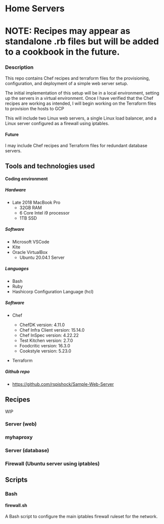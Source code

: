 # Home Servers

# NOTE: Recipes may appear as standalone .rb files but will be added to a cookbook in the future.

### Description
This repo contains Chef recipes and terraform files for the provisioning, configuration, and deployment of a simple web server setup.

The initial implementation of this setup will be in a local environment, setting up the servers in a virtual environment.  Once I have verified that the Chef recipes are working as intended, I will begin working on the Terraform files to provision the hosts to GCP 

This will include two Linux web servers, a single Linux load balancer, and a Linux server configured as a firewall using iptables.

#### Future
I may include Chef recipes and Terraform files for redundant database servers.


## Tools and technologies used
#### Coding environment
##### Hardware
- Late 2018 MacBook Pro
    - 32GB RAM
    - 6 Core Intel i9 processor
    - 1TB SSD

##### Software
- Microsoft VSCode
- Kite
- Oracle VirtualBox
    - Ubuntu 20.04.1 Server

##### Languages
- Bash
- Ruby
- Hashicorp Configuration Language (hcl)


##### Software
- Chef
    - ChefDK version: 4.11.0
    - Chef Infra Client version: 15.14.0
    - Chef InSpec version: 4.22.22
    - Test Kitchen version: 2.7.0
    - Foodcritic version: 16.3.0
    - Cookstyle version: 5.23.0

- Terraform


##### Github repo
- https://github.com/rspishock/Sample-Web-Server


## Recipes
WIP
### Server (web)
### myhaproxy
### Server (database)
### Firewall (Ubuntu server using iptables)

## Scripts
### Bash
#### firewall.sh
A Bash script to configure the main iptables firewall ruleset for the network.